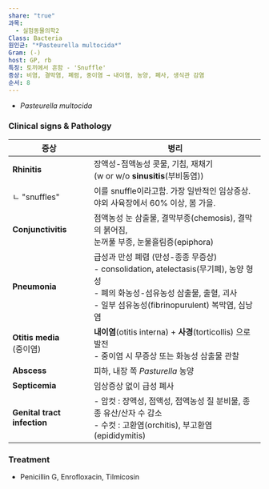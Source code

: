 ```yaml
---
share: "true"
과목:
  - 실험동물의학2
Class: Bacteria
원인균: "*Pasteurella multocida*"
Gram: (-)
host: GP, rb
특징: 토끼에서 흔함 - 'Snuffle'
증상: 비염, 결막염, 폐렴, 중이염 → 내이염, 농양, 폐사, 생식관 감염
순서: 8
---
```

- *Pasteurella multocida*
### Clinical signs & Pathology

| 증상                          | 병리                                                                                                                                    |
| --------------------------- | ------------------------------------------------------------------------------------------------------------------------------------- |
| **Rhinitis**                | 장액성-점액농성 콧물, 기침, 재채기<br>(w or w/o **sinusitis**(부비동염))                                                                                |
| ㄴ "snuffles"                | 이를 snuffle이라고함. 가장 일반적인 임상증상.<br>야외 사육장에서 60% 이상, 봄 가을.                                                                               |
| **Conjunctivitis**          | 점액농성 눈 삼출물, 결막부종(chemosis), 결막의 붉어짐,<br>눈꺼풀 부종, 눈물흘림증(epiphora)                                                                       |
| **Pneumonia**               | 급성과 만성 폐렴 (만성-종종 무증상)<br>- consolidation, atelectasis(무기폐), 농양 형성<br>- 폐의 화농성-섬유농성 삼출물, 출혈, 괴사<br>- 일부 섬유농성(fibrinopurulent) 복막염, 심낭염 |
| **Otitis media**<br>(중이염)   | **내이염**(otitis interna) + **사경**(torticollis) 으로 발전<br>- 중이염 시 무증상 또는 화농성 삼출물 관찰                                                      |
| **Abscess**                 | 피하, 내장 쪽 *Pasturella* 농양                                                                                                              |
| **Septicemia**              | 임상증상 없이 급성 폐사                                                                                                                         |
| **Genital tract infection** | - 암컷 : 장액성, 점액성, 점액농성 질 분비물, 종종 유산/산자 수 감소<br>- 수컷 : 고환염(orchitis), 부고환염(epididymitis)                                                |
### Treatment
- Penicillin G, Enrofloxacin, Tilmicosin